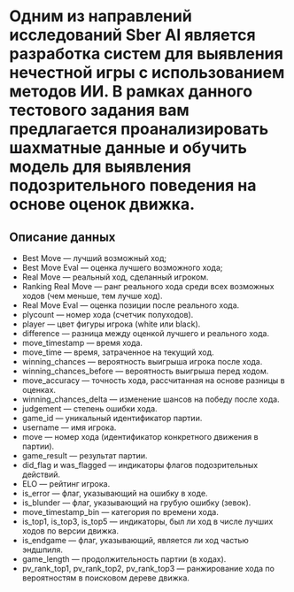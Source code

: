 # Одним из направлений исследований Sber AI является разработка систем для выявления нечестной игры с использованием методов ИИ. В рамках данного тестового задания вам предлагается проанализировать шахматные данные и обучить модель для выявления подозрительного поведения на основе оценок движка.

## Описание данных 
* Best Move — лучший возможный ход;
* Best Move Eval — оценка лучшего возможного хода;
* Real Move — реальный ход, сделанный игроком.
* Ranking Real Move — ранг реального хода среди всех возможных ходов (чем меньше, тем лучше ход).
* Real Move Eval — оценка позиции после реального хода.
* plycount — номер хода (счетчик полуходов).
* player — цвет фигуры игрока (white или black).
* difference — разница между оценкой лучшего и реального хода.
* move_timestamp — время хода.
* move_time — время, затраченное на текущий ход.
* winning_chances — вероятность выигрыша игрока после хода.
* winning_chances_before — вероятность выигрыша перед ходом.
* move_accuracy — точность хода, рассчитанная на основе разницы в оценках.
* winning_chances_delta — изменение шансов на победу после хода.
* judgement — степень ошибки хода.
* game_id — уникальный идентификатор партии.
* username — имя игрока.
* move — номер хода (идентификатор конкретного движения в партии).
* game_result — результат партии.
* did_flag и was_flagged — индикаторы флагов подозрительных действий.
* ELO — рейтинг игрока.
* is_error — флаг, указывающий на ошибку в ходе.
* is_blunder — флаг, указывающий на грубую ошибку (зевок).
* move_timestamp_bin — категория по времени хода.
* is_top1, is_top3, is_top5 — индикаторы, был ли ход в числе лучших ходов по версии движка.
* is_endgame — флаг, указывающий, является ли ход частью эндшпиля.
* game_length — продолжительность партии (в ходах).
* pv_rank_top1, pv_rank_top2, pv_rank_top3 — ранжирование хода по вероятностям в поисковом дереве движка.



